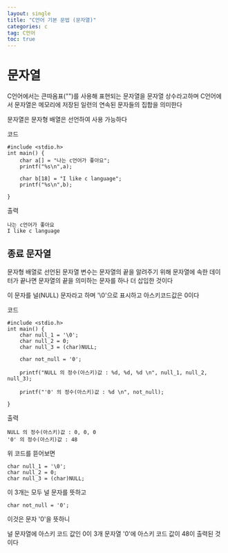 ```yaml
---
layout: single
title: "C언어 기본 문법 (문자열)"
categories: c
tag: C언어
toc: true
---
```


# 문자열

C언어에서는 큰따옴표("")를 사용해 표현되는 문자열을 문자열 상수라고하며 C언어에서 문자열은 메모리에 저장된 일련의 연속된 문자들의 집합을 의미한다

문자열은 문자형 배열은 선언하여 사용 가능하다

코드
~~~
#include <stdio.h> 
int main() {
    char a[] = "나는 c언어가 좋아요";
    printf("%s\n",a);

    char b[18] = "I like c language";
    printf("%s\n",b);
   
}
~~~
출력
~~~
나는 c언어가 좋아요
I like c language
~~~

## 종료 문자열

문자형 배열로 선언된 문자열 변수는 문자열의 끝을 알려주기 위해 문자열에 속한 데이터가 끝나면 문자열의 끝을 의미하는 문자를 하나 더 삽입한 것이다

이 문자를 널(NULL) 문자라고 하며
'\0'으로 표시하고 아스키코드값은 0이다

코드
~~~
#include <stdio.h>
int main() {
    char null_1 = '\0';
    char null_2 = 0;
    char null_3 = (char)NULL; 

    char not_null = '0';

    printf("NULL 의 정수(아스키)값 : %d, %d, %d \n", null_1, null_2, null_3);

    printf("'0' 의 정수(아스키)값 : %d \n", not_null);

}
~~~
출력
~~~
NULL 의 정수(아스키)값 : 0, 0, 0
'0' 의 정수(아스키)값 : 48
~~~

위 코드를 뜯어보면

~~~
char null_1 = '\0';
char null_2 = 0;
char null_3 = (char)NULL; 
~~~

이 3개는 모두 널 문자를 뜻하고

~~~
char not_null = '0';
~~~
이것은 문자 '0'을 뜻하니

널 문자열에 아스키 코드 값인 0이 3개
문자열 '0'에 아스키 코드 값이 48이 출력된 것이다
